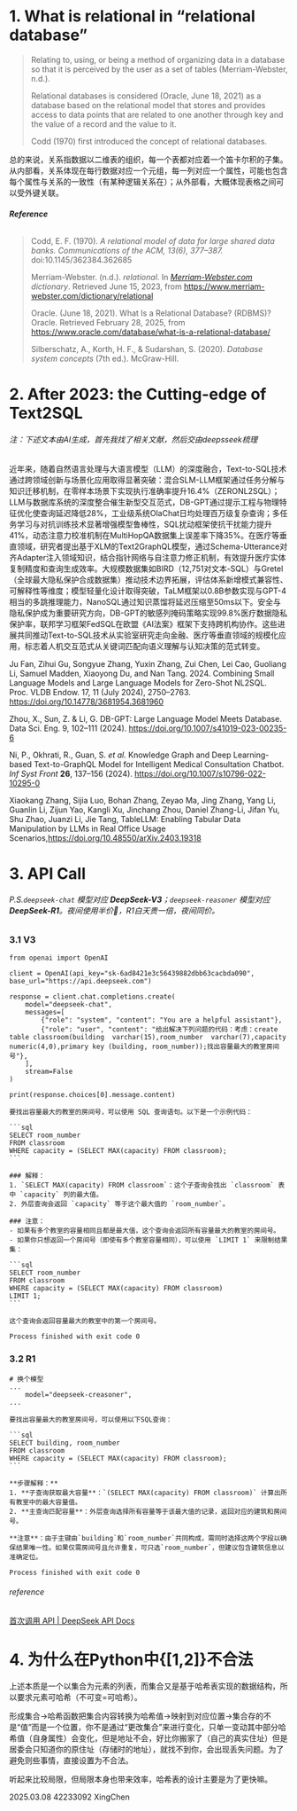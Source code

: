 # 1. What is relational in “relational database”



> Relating to, using, or being a method of organizing data in a database so that it is perceived by the user as a set of tables (Merriam-Webster, n.d.).
>
> Relational databases is considered (Oracle, June 18, 2021)  as a database based on the relational model that stores and provides access to data points that are related to one another through key and the value of a record and the value to it.
>
> Codd (1970) first introduced the concept of relational databases.



总的来说，关系指数据以二维表的组织，每一个表都对应着一个笛卡尔积的子集。从内部看，关系体现在每行数据对应一个元组，每一列对应一个属性，可能也包含每个属性与关系的一致性（有某种逻辑关系在）；从外部看，大概体现表格之间可以受外键关联。



###### **Reference**

> Codd, E. F. (1970). *A relational model of data for large shared data banks. Communications of the ACM, 13(6), 377–387.* doi:10.1145/362384.362685
>
> Merriam-Webster. (n.d.). *relational*. In *[Merriam-Webster.com](http://merriam-webster.com/) dictionary*. Retrieved June 15, 2023, from https://www.merriam-webster.com/dictionary/relational
>
> Oracle. (June 18, 2021). What Is a Relational Database? (RDBMS)?Oracle. Retrieved February 28, 2025, from https://www.oracle.com/database/what-is-a-relational-database/
>
> Silberschatz, A., Korth, H. F., & Sudarshan, S. (2020). *Database system concepts* (7th ed.). McGraw-Hill.



# 2. After 2023: the Cutting-edge of Text2SQL

###### 注：下述文本由AI生成，首先我找了相关文献，然后交由deepsseek梳理

近年来，随着自然语言处理与大语言模型（LLM）的深度融合，Text-to-SQL技术通过跨领域创新与场景化应用取得显著突破：混合SLM-LLM框架通过任务分解与知识迁移机制，在零样本场景下实现执行准确率提升16.4%（ZERONL2SQL）；LLM与数据库系统的深度整合催生新型交互范式，DB-GPT通过提示工程与物理特征优化使查询延迟降低28%，工业级系统OlaChat日均处理百万级复杂查询；多任务学习与对抗训练技术显著增强模型鲁棒性，SQL扰动框架使抗干扰能力提升41%，动态注意力校准机制在MultiHopQA数据集上误差率下降35%。在医疗等垂直领域，研究者提出基于XLM的Text2GraphQL模型，通过Schema-Utterance对齐Adapter注入领域知识，结合指针网络与自注意力修正机制，有效提升医疗实体复制精度和查询生成效率。大规模数据集如BIRD（12,751对文本-SQL）与Gretel（全球最大隐私保护合成数据集）推动技术边界拓展，评估体系新增模式兼容性、可解释性等维度；模型轻量化设计取得突破，TaLM框架以0.8B参数实现与GPT-4相当的多跳推理能力，NanoSQL通过知识蒸馏将延迟压缩至50ms以下。安全与隐私保护成为重要研究方向，DB-GPT的敏感列掩码策略实现99.8%医疗数据隐私保护率，联邦学习框架FedSQL在欧盟《AI法案》框架下支持跨机构协作。这些进展共同推动Text-to-SQL技术从实验室研究走向金融、医疗等垂直领域的规模化应用，标志着人机交互范式从关键词匹配向语义理解与认知决策的范式转变。



Ju Fan, Zihui Gu, Songyue Zhang, Yuxin Zhang, Zui Chen, Lei Cao, Guoliang Li, Samuel Madden, Xiaoyong Du, and Nan Tang. 2024. Combining Small Language Models and Large Language Models for Zero-Shot NL2SQL. Proc. VLDB Endow. 17, 11 (July 2024), 2750–2763. https://doi.org/10.14778/3681954.3681960

Zhou, X., Sun, Z. & Li, G. DB-GPT: Large Language Model Meets Database. Data Sci. Eng. 9, 102–111 (2024). https://doi.org/10.1007/s41019-023-00235-6

Ni, P., Okhrati, R., Guan, S. *et al.* Knowledge Graph and Deep Learning-based Text-to-GraphQL Model for Intelligent Medical Consultation Chatbot. *Inf Syst Front* **26**, 137–156 (2024). https://doi.org/10.1007/s10796-022-10295-0

Xiaokang Zhang, Sijia Luo, Bohan Zhang, Zeyao Ma, Jing Zhang, Yang Li, Guanlin Li, Zijun Yao, Kangli Xu, Jinchang Zhou, Daniel Zhang-Li, Jifan Yu, Shu Zhao, Juanzi Li, Jie Tang, TableLLM: Enabling Tabular Data Manipulation by LLMs in Real Office Usage Scenarios,https://doi.org/10.48550/arXiv.2403.19318 





# 3. API Call 



###### P.S.`deepseek-chat` 模型对应 **DeepSeek-V3**；`deepseek-reasoner` 模型对应 **DeepSeek-R1**。夜间使用半价:new_moon_with_face:，R1白天贵一倍，夜间同价。



### 3.1 V3


```
from openai import OpenAI

client = OpenAI(api_key="sk-6ad8421e3c56439882dbb63cacbda090", base_url="https://api.deepseek.com")

response = client.chat.completions.create(
    model="deepseek-chat",
    messages=[
        {"role": "system", "content": "You are a helpful assistant"},
        {"role": "user", "content": "给出解决下列问题的代码：考虑：create table classroom(building  varchar(15),room_number  varchar(7),capacity  numeric(4,0),primary key (building, room_number));找出容量最大的教室房间号"},
    ],
    stream=False
)

print(response.choices[0].message.content)

```

````
要找出容量最大的教室的房间号，可以使用 SQL 查询语句。以下是一个示例代码：

```sql
SELECT room_number
FROM classroom
WHERE capacity = (SELECT MAX(capacity) FROM classroom);
```

### 解释：
1. `SELECT MAX(capacity) FROM classroom`：这个子查询会找出 `classroom` 表中 `capacity` 列的最大值。
2. 外层查询会返回 `capacity` 等于这个最大值的 `room_number`。

### 注意：
- 如果有多个教室的容量相同且都是最大值，这个查询会返回所有容量最大的教室的房间号。
- 如果你只想返回一个房间号（即使有多个教室容量相同），可以使用 `LIMIT 1` 来限制结果集：

```sql
SELECT room_number
FROM classroom
WHERE capacity = (SELECT MAX(capacity) FROM classroom)
LIMIT 1;
```

这个查询会返回容量最大的教室中的第一个房间号。

Process finished with exit code 0

````



### 3.2 R1


```
# 换个模型
...
    model="deepseek-creasoner",
... 

```

````
要找出容量最大的教室房间号，可以使用以下SQL查询：

```sql
SELECT building, room_number
FROM classroom
WHERE capacity = (SELECT MAX(capacity) FROM classroom);
```

**步骤解释：**
1. **子查询获取最大容量**：`(SELECT MAX(capacity) FROM classroom)` 计算出所有教室中的最大容量值。
2. **主查询匹配容量**：外层查询选择所有容量等于该最大值的记录，返回对应的建筑和房间号。

**注意**：由于主键由`building`和`room_number`共同构成，需同时选择这两个字段以确保结果唯一性。如果仅需房间号且允许重复，可只选`room_number`，但建议包含建筑信息以准确定位。

Process finished with exit code 0

````



###### reference

[首次调用 API | DeepSeek API Docs](https://api-docs.deepseek.com/zh-cn/)



# 4. 为什么在Python中{[1,2]}不合法



上述本质是一个以集合为元素的列表，而集合又是基于哈希表实现的数据结构，所以要求元素可哈希（不可变=可哈希）。

形成集合→哈希函数把集合内容转换为哈希值→映射到对应位置→集合存的不是“值”而是一个位置，你不是通过“更改集合”来进行变化，只单一变动其中部分哈希值（自身属性）会变化，但是地址不会，好比你搬家了（自己的真实住址）但是居委会只知道你的原住址（存储时的地址），就找不到你，会出现丢失问题。为了避免则些事情，直接设置为不合法。

听起来比较局限，但局限本身也带来效率，哈希表的设计主要是为了更快嘛。





2025.03.08	42233092 XingChen
